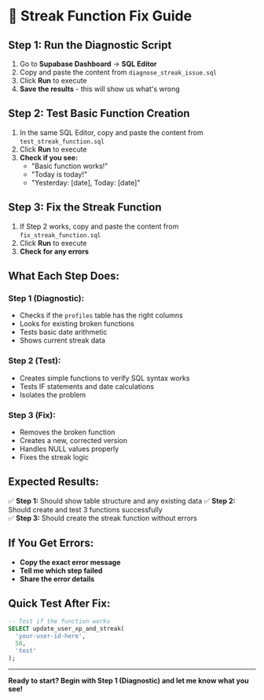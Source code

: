 # 🔧 Streak Function Fix Guide

## **Step 1: Run the Diagnostic Script**

1. Go to **Supabase Dashboard** → **SQL Editor**
2. Copy and paste the content from `diagnose_streak_issue.sql`
3. Click **Run** to execute
4. **Save the results** - this will show us what's wrong

## **Step 2: Test Basic Function Creation**

1. In the same SQL Editor, copy and paste the content from `test_streak_function.sql`
2. Click **Run** to execute
3. **Check if you see:**
   - "Basic function works!"
   - "Today is today!"
   - "Yesterday: [date], Today: [date]"

## **Step 3: Fix the Streak Function**

1. If Step 2 works, copy and paste the content from `fix_streak_function.sql`
2. Click **Run** to execute
3. **Check for any errors**

## **What Each Step Does:**

### **Step 1 (Diagnostic):**
- Checks if the `profiles` table has the right columns
- Looks for existing broken functions
- Tests basic date arithmetic
- Shows current streak data

### **Step 2 (Test):**
- Creates simple functions to verify SQL syntax works
- Tests IF statements and date calculations
- Isolates the problem

### **Step 3 (Fix):**
- Removes the broken function
- Creates a new, corrected version
- Handles NULL values properly
- Fixes the streak logic

## **Expected Results:**

✅ **Step 1:** Should show table structure and any existing data
✅ **Step 2:** Should create and test 3 functions successfully  
✅ **Step 3:** Should create the streak function without errors

## **If You Get Errors:**

- **Copy the exact error message**
- **Tell me which step failed**
- **Share the error details**

## **Quick Test After Fix:**

```sql
-- Test if the function works
SELECT update_user_xp_and_streak(
  'your-user-id-here', 
  50, 
  'test'
);
```

---

**Ready to start? Begin with Step 1 (Diagnostic) and let me know what you see!**
